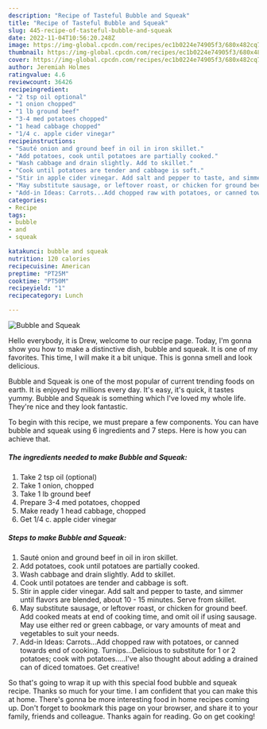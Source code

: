 ```yaml
---
description: "Recipe of Tasteful Bubble and Squeak"
title: "Recipe of Tasteful Bubble and Squeak"
slug: 445-recipe-of-tasteful-bubble-and-squeak
date: 2022-11-04T10:56:20.248Z
image: https://img-global.cpcdn.com/recipes/ec1b0224e74905f3/680x482cq70/bubble-and-squeak-recipe-main-photo.jpg
thumbnail: https://img-global.cpcdn.com/recipes/ec1b0224e74905f3/680x482cq70/bubble-and-squeak-recipe-main-photo.jpg
cover: https://img-global.cpcdn.com/recipes/ec1b0224e74905f3/680x482cq70/bubble-and-squeak-recipe-main-photo.jpg
author: Jeremiah Holmes
ratingvalue: 4.6
reviewcount: 36426
recipeingredient:
- "2 tsp oil optional"
- "1 onion chopped"
- "1 lb ground beef"
- "3-4 med potatoes chopped"
- "1 head cabbage chopped"
- "1/4 c. apple cider vinegar"
recipeinstructions:
- "Sauté onion and ground beef in oil in iron skillet."
- "Add potatoes, cook until potatoes are partially cooked."
- "Wash cabbage and drain slightly. Add to skillet."
- "Cook until potatoes are tender and cabbage is soft."
- "Stir in apple cider vinegar. Add salt and pepper to taste, and simmer until flavors are blended, about 10 - 15 minutes. Serve from skillet."
- "May substitute sausage, or leftover roast, or chicken for ground beef. Add cooked meats at end of cooking time, and omit oil if using sausage. May use either red or green cabbage, or vary amounts of meat and vegetables to suit your needs."
- "Add-in Ideas: Carrots...Add chopped raw with potatoes, or canned towards end of cooking. Turnips...Delicious to substitute for 1 or 2 potatoes; cook with potatoes.....I&#39;ve also thought about adding a drained can of diced tomatoes. Get creative!"
categories:
- Recipe
tags:
- bubble
- and
- squeak

katakunci: bubble and squeak 
nutrition: 120 calories
recipecuisine: American
preptime: "PT25M"
cooktime: "PT50M"
recipeyield: "1"
recipecategory: Lunch

---
```



![Bubble and Squeak](https://img-global.cpcdn.com/recipes/ec1b0224e74905f3/680x482cq70/bubble-and-squeak-recipe-main-photo.jpg)

Hello everybody, it is Drew, welcome to our recipe page. Today, I'm gonna show you how to make a distinctive dish, bubble and squeak. It is one of my favorites. This time, I will make it a bit unique. This is gonna smell and look delicious.

Bubble and Squeak is one of the most popular of current trending foods on earth. It is enjoyed by millions every day. It's easy, it's quick, it tastes yummy. Bubble and Squeak is something which I've loved my whole life. They're nice and they look fantastic.




To begin with this recipe, we must prepare a few components. You can have bubble and squeak using 6 ingredients and 7 steps. Here is how you can achieve that.

<!--inarticleads1-->

##### The ingredients needed to make Bubble and Squeak:

1. Take 2 tsp oil (optional)
1. Take 1 onion, chopped
1. Take 1 lb ground beef
1. Prepare 3-4 med potatoes, chopped
1. Make ready 1 head cabbage, chopped
1. Get 1/4 c. apple cider vinegar




<!--inarticleads2-->

##### Steps to make Bubble and Squeak:

1. Sauté onion and ground beef in oil in iron skillet.
1. Add potatoes, cook until potatoes are partially cooked.
1. Wash cabbage and drain slightly. Add to skillet.
1. Cook until potatoes are tender and cabbage is soft.
1. Stir in apple cider vinegar. Add salt and pepper to taste, and simmer until flavors are blended, about 10 - 15 minutes. Serve from skillet.
1. May substitute sausage, or leftover roast, or chicken for ground beef. Add cooked meats at end of cooking time, and omit oil if using sausage. May use either red or green cabbage, or vary amounts of meat and vegetables to suit your needs.
1. Add-in Ideas: Carrots...Add chopped raw with potatoes, or canned towards end of cooking. Turnips...Delicious to substitute for 1 or 2 potatoes; cook with potatoes.....I&#39;ve also thought about adding a drained can of diced tomatoes. Get creative!




So that's going to wrap it up with this special food bubble and squeak recipe. Thanks so much for your time. I am confident that you can make this at home. There's gonna be more interesting food in home recipes coming up. Don't forget to bookmark this page on your browser, and share it to your family, friends and colleague. Thanks again for reading. Go on get cooking!
